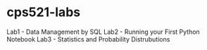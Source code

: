 # cps521-labs

Lab1 - Data Management by SQL
Lab2 - Running your First Python Notebook
Lab3 - Statistics and Probability Distrubutions
